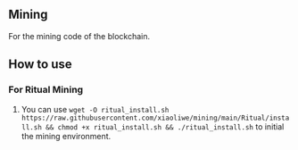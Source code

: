 ## Mining
For the mining code of the blockchain.

## How to use  

### For Ritual Mining
1. You can use  `wget -O ritual_install.sh https://raw.githubusercontent.com/xiaoliwe/mining/main/Ritual/install.sh && chmod +x ritual_install.sh && ./ritual_install.sh` to initial the mining environment.  

